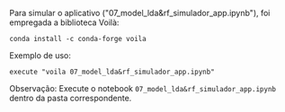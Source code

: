 Para simular o aplicativo ("07_model_lda&rf_simulador_app.ipynb"), foi empregada a biblioteca Voilà:

```
conda install -c conda-forge voila
```

Exemplo de uso:

```
execute "voila 07_model_lda&rf_simulador_app.ipynb"
```

Observação: Execute o notebook `07_model_lda&rf_simulador_app.ipynb` dentro da pasta correspondente.
